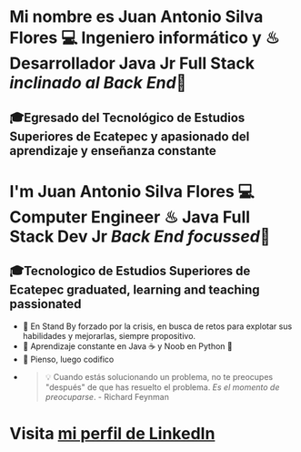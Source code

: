 
# Mi nombre es Juan Antonio Silva Flores 💻 Ingeniero informático y ♨ Desarrollador Java Jr Full Stack *inclinado al Back End*👋
## 🎓Egresado del Tecnológico de Estudios Superiores de Ecatepec y apasionado del aprendizaje y enseñanza constante

#  I'm Juan Antonio Silva Flores 💻 Computer Engineer ♨ Java Full Stack Dev Jr *Back End focussed*👋
## 🎓Tecnologico de Estudios Superiores de Ecatepec graduated, learning and teaching passionated
 

- 🧠 En Stand By forzado por la crisis, en busca de retos para explotar sus habilidades y mejorarlas, siempre propositivo.
- 📝 Aprendizaje constante en Java ☕ y Noob en Python 🐍
- 🤔 Pienso, luego codifico
- > 💡 Cuando estás solucionando un problema, no te preocupes "después" de que has resuelto el problema. *Es el momento de preocuparse*. - Richard Feynman

# Visita [mi perfil de LinkedIn](https://www.linkedin.com/in/juanantoniosilvaflores/)








